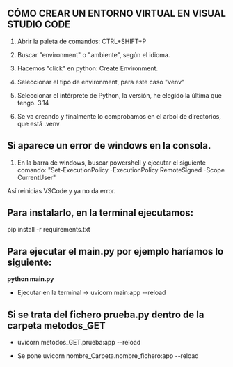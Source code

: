 ## CÓMO CREAR UN ENTORNO VIRTUAL EN VISUAL STUDIO CODE

1. Abrir la paleta de comandos: CTRL+SHIFT+P

2. Buscar "environment" o "ambiente", según el idioma.

3. Hacemos "click" en python: Create Environment.

4. Seleccionar el tipo de environment, para este caso "venv"

5. Seleccionar el intérprete de Python, la versión, he elegido la última que tengo. 3.14

6. Se va creando y finalmente lo comprobamos en el arbol de directorios, que está .venv

## Si aparece un error de windows en la consola.

1. En la barra de windows, buscar powershell y ejecutar el siguiente comando: "Set-ExecutionPolicy -ExecutionPolicy RemoteSigned -Scope CurrentUser"

Así reinicias VSCode y ya no da error.

## Para instalarlo, en la terminal ejecutamos:
 pip install -r requirements.txt

 ## Para ejecutar el main.py por ejemplo haríamos lo siguiente:

 **python main.py**

 * Ejecutar en la terminal -> uvicorn main:app --reload

 ## Si se trata del fichero prueba.py dentro de la carpeta metodos_GET

 * uvicorn metodos_GET.prueba:app --reload

 * Se pone uvicorn nombre_Carpeta.nombre_fichero:app --reload

 ##